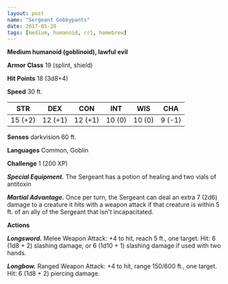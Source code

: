 ```yaml
---
layout: post
name: "Sergeant Gobbypants"
date: 2017-05-28
tags: [medium, humanoid, cr1, homebrew]
---
```


**Medium humanoid (goblinoid), lawful evil**

**Armor Class** 19 (splint, shield)

**Hit Points** 18 (3d8+4)

**Speed** 30 ft.

|   STR   |   DEX   |   CON   |   INT   |   WIS   |   CHA   |
|:-----:|:-----:|:-----:|:-----:|:-----:|:-----:|
| 15 (+2) | 12 (+1) | 12 (+1) | 10 (0) | 10 (0) | 9 (-1) |

**Senses** darkvision 60 ft.

**Languages** Common, Goblin

**Challenge** 1 (200 XP)

***Special Equipment.*** The Sergeant has a potion of healing and two vials of antitoxin

***Martial Advantage.*** Once per turn, the Sergeant can deal an extra 7 (2d6) damage to a creature it hits with a weapon attack if that creature is within 5 ft. of an ally of the Sergeant that isn't incapacitated.

**Actions**

***Longsword.*** Melee Weapon Attack: +4 to hit, reach 5 ft., one target. Hit: 6 (1d8 + 2) slashing damage, or 6 (1d10 + 1) slashing damage if used with two hands.

***Longbow.*** Ranged Weapon Attack: +4 to hit, range 150/600 ft., one target. Hit: 6 (1d8 + 2) piercing damage.
